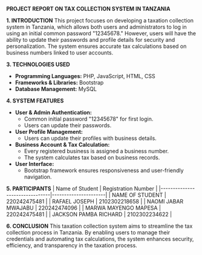 **PROJECT REPORT ON TAX COLLECTION SYSTEM IN TANZANIA**

**1. INTRODUCTION**
This project focuses on developing a taxation collection system in Tanzania, which allows both users and administrators to log in using an initial common password "12345678." However, users will have the ability to update their passwords and profile details for security and personalization. The system ensures accurate tax calculations based on business numbers linked to user accounts.


**3. TECHNOLOGIES USED**
- **Programming Languages:** PHP, JavaScript, HTML, CSS
- **Frameworks & Libraries:** Bootstrap
- **Database Management:** MySQL

**4. SYSTEM FEATURES**
- **User & Admin Authentication:**
  - Common initial password "12345678" for first login.
  - Users can update their passwords.
- **User Profile Management:**
  - Users can update their profiles with business details.
- **Business Account & Tax Calculation:**
  - Every registered business is assigned a business number.
  - The system calculates tax based on business records.
- **User Interface:**
  - Bootstrap framework ensures responsiveness and user-friendly navigation.

**5. PARTICIPANTS**
| Name of Student                 | Registration Number   |
|--------------------------------|----------------------|
| NAME OF STUDENT                | 220242475481        |
| RAFAEL JOSEPH                  | 2102302218658       |
| NAOMI JABAR MWAJABU            | 220242474096        |
| MARWA MAYENGO MAPESA           | 220242475481        |
| JACKSON PAMBA RICHARD          | 2102302234622       |

**6. CONCLUSION**
This taxation collection system aims to streamline the tax collection process in Tanzania. By enabling users to manage their credentials and automating tax calculations, the system enhances security, efficiency, and transparency in the taxation process.

